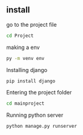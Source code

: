 ## install

go to the project file

```bash
cd Project
```

making a env
```bash
py -m venv env
```
Installing django
```bash
pip install django
```
Entering the project folder
```bash
cd mainproject
```

Running python server
```bash
python manage.py runserver
```
